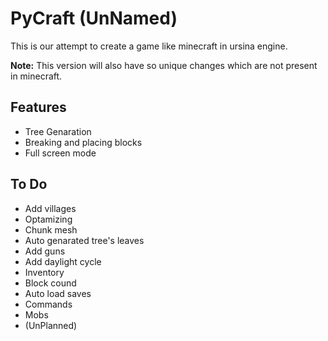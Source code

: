 
# PyCraft (UnNamed)

This is our attempt to create a game like minecraft in ursina engine. 





  **Note:** This version will also have so unique changes which are not present in minecraft.

## Features

- Tree Genaration
- Breaking and placing blocks
- Full screen mode

  
## To Do

- Add villages
- Optamizing
- Chunk mesh
- Auto genarated tree's leaves
- Add guns
- Add daylight cycle
- Inventory
- Block cound
- Auto load saves
- Commands
- Mobs
- (UnPlanned)

  
